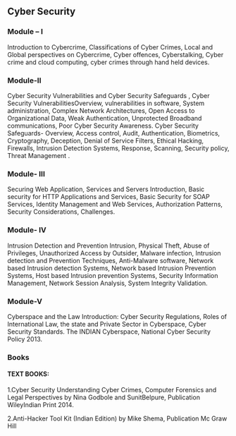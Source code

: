 ## Cyber Security

### Module – I
Introduction to Cybercrime, Classifications of Cyber Crimes, Local and Global perspectives on
Cybercrime, Cyber offences, Cyberstalking, Cyber crime and cloud computing, cyber crimes
through hand held devices. 

### Module-II

Cyber Security Vulnerabilities and Cyber Security Safeguards , Cyber Security VulnerabilitiesOverview, vulnerabilities in software, System administration, Complex Network Architectures,
Open Access to Organizational Data, Weak Authentication, Unprotected Broadband
communications, Poor Cyber Security Awareness. Cyber Security Safeguards- Overview, Access
control, Audit, Authentication, Biometrics, Cryptography, Deception, Denial of Service Filters,
Ethical Hacking, Firewalls, Intrusion Detection Systems, Response, Scanning, Security policy,
Threat Management . 

### Module- III
Securing Web Application, Services and Servers
Introduction, Basic security for HTTP Applications and Services, Basic Security for SOAP
Services, Identity Management and Web Services, Authorization Patterns, Security
Considerations, Challenges.

### Module- IV
Intrusion Detection and Prevention
Intrusion, Physical Theft, Abuse of Privileges, Unauthorized Access by Outsider, Malware
infection, Intrusion detection and Prevention Techniques, Anti-Malware software, Network
based Intrusion detection Systems, Network based Intrusion Prevention Systems, Host based
Intrusion prevention Systems, Security Information Management, Network Session Analysis,
System Integrity Validation.

### Module-V
Cyberspace and the Law
Introduction: Cyber Security Regulations, Roles of International Law, the state and Private
Sector in Cyberspace, Cyber Security Standards. The INDIAN Cyberspace, National Cyber
Security Policy 2013.

### Books

#### TEXT BOOKS:
1.Cyber Security Understanding Cyber Crimes, Computer Forensics and Legal Perspectives by Nina
Godbole and SunitBelpure, Publication WileyIndian Print 2014.

2.Anti-Hacker Tool Kit (Indian Edition) by Mike Shema, Publication Mc Graw Hill